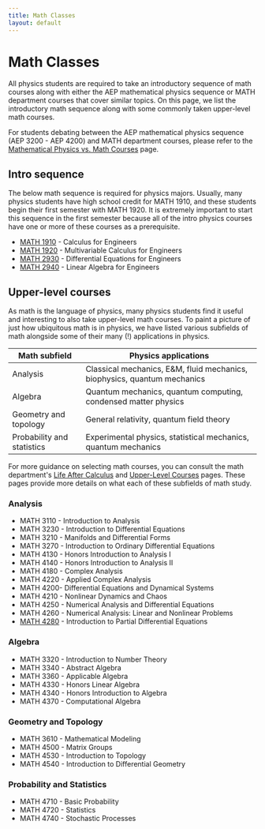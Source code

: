 ```yaml
---
title: Math Classes
layout: default
---
```

<link rel="stylesheet" href="/main.css">

# Math Classes

All physics students are required to take an introductory sequence of math courses along with either the AEP mathematical physics sequence or MATH department courses that cover similar topics. On this page, we list the introductory math sequence along with some commonly taken upper-level math courses.

For students debating between the AEP mathematical physics sequence (AEP 3200 - AEP 4200) and MATH department courses, please refer to the [Mathematical Physics vs. Math Courses](/questions/FAQ/math_phys_vs_math.html) page.

## Intro sequence

The below math sequence is required for physics majors. Usually, many physics students have high school credit for MATH 1910, and these students begin their first semester with MATH 1920. It is extremely important to start this sequence in the first semester because all of the intro physics courses have one or more of these courses as a prerequisite. 

- [MATH 1910](/classes/math/MATH1910.html) - Calculus for Engineers
- [MATH 1920](/classes/math/MATH1920.html) - Multivariable Calculus for Engineers
- [MATH 2930](/classes/math/MATH2930.html) - Differential Equations for Engineers
- [MATH 2940](/classes/math/MATH2940.html) - Linear Algebra for Engineers

## Upper-level courses

As math is the language of physics, many physics students find it useful and interesting to also take upper-level math courses. To paint a picture of just how ubiquitous math is in physics, we have listed various subfields of math alongside some of their many (!) applications in physics.

| Math subfield                            | Physics applications                     |
| ------------------------------ | ----------------------------------------- |
| Analysis | Classical mechanics, E&M, fluid mechanics, biophysics, quantum mechanics |
| Algebra | Quantum mechanics, quantum computing, condensed matter physics |
| Geometry and topology | General relativity, quantum field theory |
| Probability and statistics | Experimental physics, statistical mechanics, quantum mechanics |

For more guidance on selecting math courses, you can consult the math department's [Life After Calculus](https://math.cornell.edu/life-after-calculus) and [Upper-Level Courses](https://math.cornell.edu/upper-level-courses) pages. These pages provide more details on what each of these subfields of math study.

### Analysis 

- MATH 3110 - Introduction to Analysis
- MATH 3230 - Introduction to Differential Equations
- MATH 3210 - Manifolds and Differential Forms
- MATH 3270 - Introduction to Ordinary Differential Equations
- MATH 4130 - Honors Introduction to Analysis I
- MATH 4140 - Honors Introduction to Analysis II
- MATH 4180 - Complex Analysis
- MATH 4220 - Applied Complex Analysis
- MATH 4200- Differential Equations and Dynamical Systems
- MATH 4210 - Nonlinear Dynamics and Chaos
- MATH 4250 - Numerical Analysis and Differential Equations
- MATH 4260 - Numerical Analysis: Linear and Nonlinear Problems
- [MATH 4280](/classes/math/MATH4280.html) - Introduction to Partial Differential Equations

### Algebra

- MATH 3320 - Introduction to Number Theory
- MATH 3340 - Abstract Algebra
- MATH 3360 - Applicable Algebra
- MATH 4330 - Honors Linear Algebra
- MATH 4340 - Honors Introduction to Algebra
- MATH 4370 - Computational Algebra

### Geometry and Topology

- MATH 3610 - Mathematical Modeling
- MATH 4500 - Matrix Groups
- MATH 4530 - Introduction to Topology
- MATH 4540 - Introduction to Differential Geometry

### Probability and Statistics

- MATH 4710 - Basic Probability
- MATH 4720 - Statistics
- MATH 4740 - Stochastic Processes
